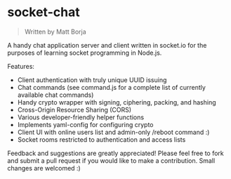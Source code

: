 socket-chat
===========
> Written by Matt Borja

A handy chat application server and client written in socket.io for the purposes of learning socket programming in Node.js.

Features:
- Client authentication with truly unique UUID issuing
- Chat commands (see command.js for a complete list of currently available chat commands)
- Handy crypto wrapper with signing, ciphering, packing, and hashing
- Cross-Origin Resource Sharing (CORS)
- Various developer-friendly helper functions
- Implements yaml-config for configuring crypto
- Client UI with online users list and admin-only /reboot command :)
- Socket rooms restricted to authentication and access lists

Feedback and suggestions are greatly appreciated! Please feel free to fork and submit a pull request if you would like to make a contribution. Small changes are welcomed :)
